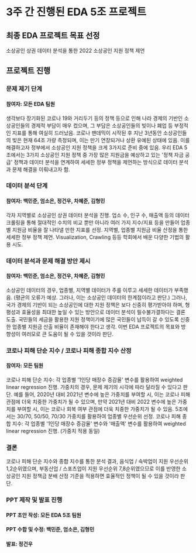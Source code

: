 # 3주 간 진행된 EDA 5조 프로젝트

## 최종 EDA 프로젝트 목표 선정
소상공인 상권 데이터 분석을 통한 2022 소상공인 지원 정책 제언

## 프로젝트 진행

### 문제 제기 단계
#### 참여자: 모든 EDA 팀원
생각보다 장기화된 코로나 19와 거리두기 등의 정책 등으로 인해 나라 경제의 기반인 소상공인들의 경제적 부담이 매우 컸으며, 그 부담은 소상공인들의 빚이나 폐업 등 부정적인 지표를 통해
여실히 드러났음.
코로나 팬데믹이 시작된 후 지난 3년동안 소상공인들의 빚은 현재 64조 가량 측정되며, 이는 만기 연장되거나 상환 유예된 상태에 있음.
이를 해결하고자 정부에서 소상공인 지원 정책을 크게 3가지로 준비 중에 있음.
우리 EDA 5조에서는 3가지 소상공인 지원 정책 중 가장 많은 지원금을 예상하고 있는 '정책 자금 공급' 정책과 데이터 분석을 연계하여 세세한 정부 정책을 제언하는 방식으로
데이터 분석과 문제 해결을 이뤄내고자 함.

### 데이터 분석 단계
#### 참여자: 백민준, 엄소은, 정건우, 차혜준, 김형민
각자 지역별로 소상공인 상권 데이터 분석을 진행.
업소 수, 인구 수, 매출액 등의 데이터 크롤링을 통해 절대적인 수치의 비교 뿐만 아니라 여러 가지 지수/지표 등을 만들어 업종별 지원금 비율을 잘 나타낼 만한 지표를 선정.
지역별, 업종별 지원금 비율 산정을 통한 세세한 정부 정책 제언.
Visualization, Crawling 등등 학회에서 배운 다양한 기법의 활용 시도.

### 데이터 분석과 문제 해결 방안 제시
#### 참여자: 백민준, 엄소은, 정건우, 차혜준, 김형민
소상공인 데이터의 경우, 업종별, 지역별 데이터가 주를 이루고 세세한 데이터가 부족했음. (평균의 오류가 예상. 그러나, 이는 소상공인 데이터의 한계점이라고 판단.)
그러나, 국가 경제의 기반이 되는 소상공인에 대한 지원 정책은 보다 신중히 평가받아야 하며, 형평성과 효율성을 최대한 높일 수 있는 방안으로 데이터 분석이 필수불가결하다는 결론 도출.
국민들의 세금을 활용한 지원 정책이기에 많은 국민들이 납득이 갈 수 있도록 신중한 업종별 지원금 산출 비율이 존재해야 한다고 생각. 
이번 EDA 프로젝트의 목표와 방향성이 여러모로 큰 도움이 될 수 있을 것이라 판단.

### 코로나 피해 단순 지수 / 코로나 피해 종합 지수 산정
#### 참여자: 모든 팀원
코로나 피해 단순 지수: 각 업종별 '1인당 매장수 증감율' 변수를 활용하여 weighted linear regression 진행. 
가중치의 경우, 문제 제기의 시각에 따라 달라질 수 있다고 판단. 예를 들어, 2020년 대비 2021년 변수에 높은 가중치를 부여할 시, 이는 코로나 피해 관점에 더욱 치중한 가중치가 될 수 있으며, 만약 2021년 대비 2022 변수에 높은 가중치를 부여할 시, 이는 코로나 회복 여부 관점에 더욱 치중한 가중치가 될 수 있음. 5조에서는 30/70, 50/50, 70/30 가중치를 활용하여 업종별 우선순위 선정.
코로나 피해 종합 지수: 각 업종별 '1인당 매장수 증감율' 변수와 '매출액' 변수를 활용하여 weighted linear regression 진행. (가중치 적용 동일)

### 결론
코로나 피해 단순 지수와 종합 지수를 통한 분석 결과, 음식업 / 숙박업이 지원 우선순위 1,2순위였으며, 부동산업 / 스포츠업이 지원 우선순위 7,8순위였으므로 이를 반영한 소상공인 지원 정책금 분배 산정 기준을 적용하면 효율적인 정책이 될 수 있을 것이라 판단.

### PPT 제작 및 발표 진행
#### PPT 초안 작성: 모든 EDA 5조 팀원
#### PPT 수합 및 수정: 백민준, 엄소은, 김형민
#### 발표: 정건우
